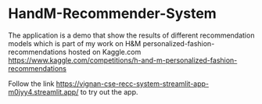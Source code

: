 # HandM-Recommender-System

The application is a demo that show the results of different recommendation models which is part of my work on H&M personalized-fashion-recommendations hosted on Kaggle.com
https://www.kaggle.com/competitions/h-and-m-personalized-fashion-recommendations<br>

Follow the link https://vignan-cse-recc-system-streamlit-app-m0jyy4.streamlit.app/ to try out the app.

